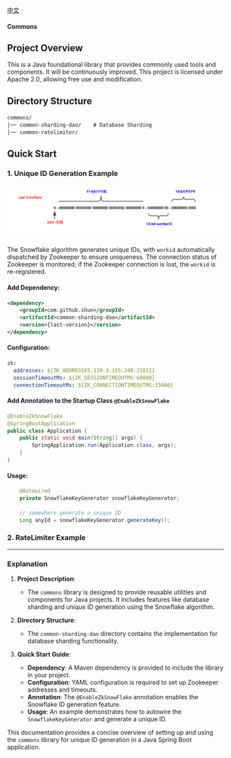 [中文](README_zh.md)
#### Commons

## Project Overview
This is a Java foundational library that provides commonly used tools and components. It will be continuously improved. This project is licensed under Apache 2.0, allowing free use and modification.

## Directory Structure
```dtd
commons/
│── common-sharding-dao/    # Database Sharding
│── common-ratelimiter/    
```


## Quick Start
### 1. Unique ID Generation Example
![img.png](img.png)

The Snowflake algorithm generates unique IDs, with `workid` automatically dispatched by Zookeeper to ensure uniqueness. The connection status of Zookeeper is monitored; if the Zookeeper connection is lost, the `workid` is re-registered.
#### Add Dependency:
```xml
<dependency>
    <groupId>com.github.shun</groupId>
    <artifactId>common-sharding-dao</artifactId>
    <version>{last-version}</version>
</dependency>
```

#### Configuration:
```yaml
zk:
  addresses: ${ZK_ADDRESSES:119.3.155.248:21811}
  sessionTimeoutMs: ${ZK_SESSIONTIMEOUTMS:60000}
  connectionTimeoutMs: ${ZK_CONNECTIONTIMEOUTMS:15000}
```

#### Add Annotation to the Startup Class `@EnableZkSnowFlake`
```java
@EnableZkSnowFlake
@SpringBootApplication
public class Application {
    public static void main(String[] args) {
        SpringApplication.run(Application.class, args);
    }
}
```

#### Usage:
```java
    @Autowired
    private SnowflakeKeyGenerator snowflakeKeyGenerator;

    // somewhere generate a unique ID
    Long anyId = snowflakeKeyGenerator.generateKey();
```

### 2. RateLimiter Example

---

### Explanation

1. **Project Description**:
    - The `commons` library is designed to provide reusable utilities and components for Java projects. It includes features like database sharding and unique ID generation using the Snowflake algorithm.

2. **Directory Structure**:
    - The `common-sharding-dao` directory contains the implementation for database sharding functionality.

3. **Quick Start Guide**:
    - **Dependency**: A Maven dependency is provided to include the library in your project.
    - **Configuration**: YAML configuration is required to set up Zookeeper addresses and timeouts.
    - **Annotation**: The `@EnableZkSnowFlake` annotation enables the Snowflake ID generation feature.
    - **Usage**: An example demonstrates how to autowire the `SnowflakeKeyGenerator` and generate a unique ID.

This documentation provides a concise overview of setting up and using the `commons` library for unique ID generation in a Java Spring Boot application.